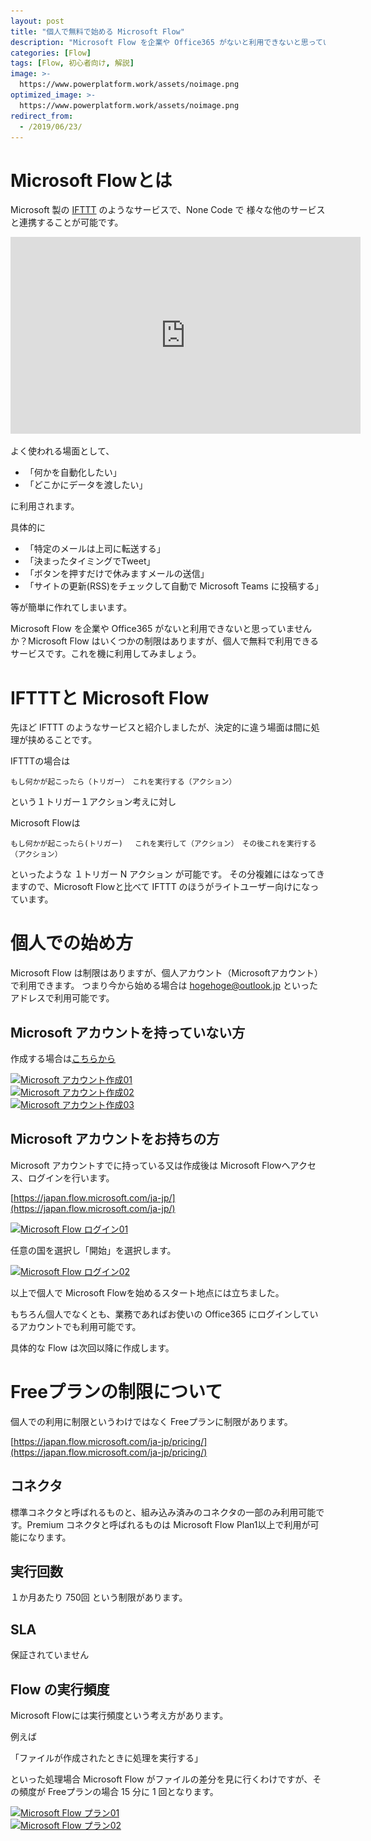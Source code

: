 ```yaml
---
layout: post
title: "個人で無料で始める Microsoft Flow"
description: "Microsoft Flow を企業や Office365 がないと利用できないと思っていませんか？Microsoft Flow はいくつかの制限はありますが、個人で無料で利用できるサービスです。"
categories: [Flow]
tags: [Flow, 初心者向け, 解説]
image: >-
  https://www.powerplatform.work/assets/noimage.png
optimized_image: >-
  https://www.powerplatform.work/assets/noimage.png
redirect_from:
  - /2019/06/23/
---
```


# Microsoft Flowとは

Microsoft 製の [IFTTT](https://ifttt.com/) のようなサービスで、None Code で 様々な他のサービスと連携することが可能です。

<iframe width="560" height="315" src="https://www.youtube.com/embed/4EKWKJc4b4c" frameborder="0" allow="accelerometer; autoplay; encrypted-media; gyroscope; picture-in-picture" allowfullscreen></iframe>

よく使われる場面として、

- 「何かを自動化したい」
- 「どこかにデータを渡したい」

に利用されます。

具体的に

- 「特定のメールは上司に転送する」
- 「決まったタイミングでTweet」
- 「ボタンを押すだけで休みますメールの送信」
- 「サイトの更新(RSS)をチェックして自動で Microsoft Teams に投稿する」

等が簡単に作れてしまいます。

Microsoft Flow を企業や Office365 がないと利用できないと思っていませんか？Microsoft Flow はいくつかの制限はありますが、個人で無料で利用できるサービスです。これを機に利用してみましょう。

# IFTTTと Microsoft Flow

先ほど IFTTT のようなサービスと紹介しましたが、決定的に違う場面は間に処理が挟めることです。

IFTTTの場合は 
```
もし何かが起こったら（トリガー）　これを実行する（アクション）
```

という１トリガー１アクション考えに対し

Microsoft Flowは

```
もし何かが起こったら(トリガー) 　これを実行して（アクション）　その後これを実行する（アクション）
```

といったような １トリガー N アクション が可能です。
その分複雑にはなってきますので、Microsoft Flowと比べて IFTTT のほうがライトユーザー向けになっています。


# 個人での始め方

Microsoft Flow は制限はありますが、個人アカウント（Microsoftアカウント）で利用できます。
つまり今から始める場合は hogehoge@outlook.jp といったアドレスで利用可能です。

## Microsoft アカウントを持っていない方

作成する場合は[こちらから](https://account.microsoft.com/account)

<a class="post-image" href="/assets/blogpost/2019/2019-06-23-01.PNG">
<img itemprop="image" data-src="/assets/blogpost/2019/2019-06-23-01.PNG" src="/assets/javascripts/unveil/loader.gif" alt="Microsoft アカウント作成01" />
</a>
<br>
<a class="post-image" href="/assets/blogpost/2019/2019-06-23-02.PNG">
<img itemprop="image" data-src="/assets/blogpost/2019/2019-06-23-02.PNG" src="/assets/javascripts/unveil/loader.gif" alt="Microsoft アカウント作成02" />
</a>
<br>
<a class="post-image" href="/assets/blogpost/2019/2019-06-23-03.PNG">
<img itemprop="image" data-src="/assets/blogpost/2019/2019-06-23-03.PNG" src="/assets/javascripts/unveil/loader.gif" alt="Microsoft アカウント作成03" />
</a>

## Microsoft アカウントをお持ちの方

Microsoft アカウントすでに持っている又は作成後は Microsoft Flowへアクセス、ログインを行います。

[https://japan.flow.microsoft.com/ja-jp/](https://japan.flow.microsoft.com/ja-jp/)

<a class="post-image" href="/assets/blogpost/2019/2019-06-23-04.PNG">
<img itemprop="image" data-src="/assets/blogpost/2019/2019-06-23-04.PNG" src="/assets/javascripts/unveil/loader.gif" alt="Microsoft Flow ログイン01" />
</a>
<br>

任意の国を選択し「開始」を選択します。

<a class="post-image" href="/assets/blogpost/2019/2019-06-23-05.PNG">
<img itemprop="image" data-src="/assets/blogpost/2019/2019-06-23-05.PNG" src="/assets/javascripts/unveil/loader.gif" alt="Microsoft Flow ログイン02" />
</a>

以上で個人で Microsoft Flowを始めるスタート地点には立ちました。

もちろん個人でなくとも、業務であればお使いの Office365 にログインしているアカウントでも利用可能です。

具体的な Flow は次回以降に作成します。

# Freeプランの制限について

個人での利用に制限というわけではなく Freeプランに制限があります。

[https://japan.flow.microsoft.com/ja-jp/pricing/](https://japan.flow.microsoft.com/ja-jp/pricing/)

## コネクタ

標準コネクタと呼ばれるものと、組み込み済みのコネクタの一部のみ利用可能です。Premium コネクタと呼ばれるものは Microsoft Flow Plan1以上で利用が可能になります。

## 実行回数

１か月あたり 750回 という制限があります。

## SLA

保証されていません

## Flow の実行頻度

Microsoft Flowには実行頻度という考え方があります。

例えば 

「ファイルが作成されたときに処理を実行する」

といった処理場合 Microsoft Flow がファイルの差分を見に行くわけですが、その頻度が Freeプランの場合 15 分に 1 回となります。


<a class="post-image" href="/assets/blogpost/2019/2019-06-23-06.PNG">
<img itemprop="image" data-src="/assets/blogpost/2019/2019-06-23-06.PNG" src="/assets/javascripts/unveil/loader.gif" alt="Microsoft Flow プラン01" />
</a>
<br>
<a class="post-image" href="/assets/blogpost/2019/2019-06-23-07.PNG">
<img itemprop="image" data-src="/assets/blogpost/2019/2019-06-23-07.PNG" src="/assets/javascripts/unveil/loader.gif" alt="Microsoft Flow プラン02" />
</a>